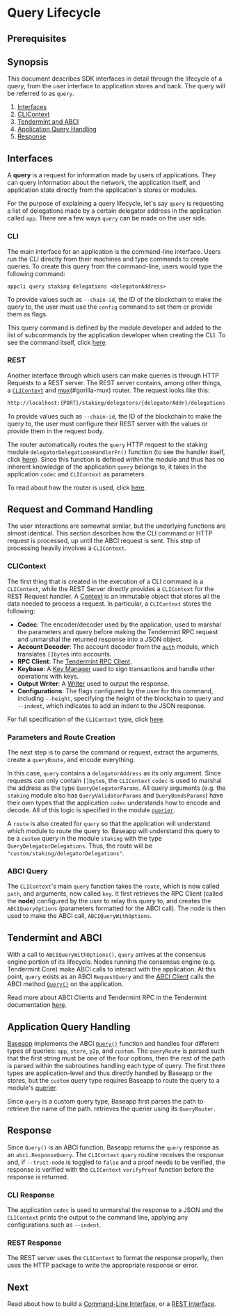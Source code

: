 # Query Lifecycle

## Prerequisites

## Synopsis

This document describes SDK interfaces in detail through the lifecycle of a query, from the user interface to application stores and back. The query will be referred to as `query`.

1. [Interfaces](#interfaces)
2. [CLIContext](#clicontext)
3. [Tendermint and ABCI](#tendermint-and-abci)
4. [Application Query Handling](#application-query-handling)
5. [Response](#response)

## Interfaces

A **query** is a request for information made by users of applications. They can query information about the network, the application itself, and application state directly from the application's stores or modules.

For the purpose of explaining a query lifecycle, let's say `query` is requesting a list of delegations made by a certain delegator address in the application called `app`. There are a few ways `query` can be made on the user side.

### CLI

The main interface for an application is the command-line interface. Users run the CLI directly from their machines and type commands to create queries. To create this query from the command-line, users would type the following command:

```
appcli query staking delegations <delegatorAddress>
```

To provide values such as `--chain-id`, the ID of the blockchain to make the query to, the user must use the `config` command to set them or provide them as flags.

This query command is defined by the module developer and added to the list of subcommands by the application developer when creating the CLI. To see the command itself, click [here]().

### REST

Another interface through which users can make queries is through HTTP Requests to a REST server. The REST server contains, among other things, a [`CLIContext`](#clicontext) and [mux](./rest.md)(#gorilla-mux) router. The request looks like this:

```bash
http://localhost:{PORT}/staking/delegators/{delegatorAddr}/delegations
```

To provide values such as `--chain-id`, the ID of the blockchain to make the query to, the user must configure their REST server with the values or provide them in the request body.

The router automatically routes the `query` HTTP request to the staking module `delegatorDelegationsHandlerFn()` function (to see the handler itself, click [here]()). Since this function is defined within the module and thus has no inherent knowledge of the application `query` belongs to, it takes in the application `codec` and `CLIContext` as parameters.

To read about how the router is used, click [here](./rest.md).

## Request and Command Handling

The user interactions are somewhat similar, but the underlying functions are almost identical. This section describes how the CLI command or HTTP request is processed, up until the ABCI request is sent. This step of processing heavily involves a `CLIContext`.

### CLIContext

The first thing that is created in the execution of a CLI command is a `CLIContext`, while the REST Server directly provides a `CLIContext` for the REST Request handler. A [Context](../core/context.md) is an immutable object that stores all the data needed to process a request. In particular, a `CLIContext` stores the following:

* **Codec**: The encoder/decoder used by the application, used to marshal the parameters and query before making the Tendermint RPC request and unmarshal the returned response into a JSON object.
* **Account Decoder**: The account decoder from the [`auth`](https://github.com/cosmos/cosmos-sdk/tree/67f6b021180c7ef0bcf25b6597a629aca27766b8/docs/spec/auth) module, which translates `[]byte`s into accounts.
* **RPC Client**: The [Tendermint RPC Client](https://github.com/tendermint/tendermint/blob/master/rpc/client/interface.go).
* **Keybase**: A [Key Manager](.//core/accounts-keys.md) used to sign transactions and handle other operations with keys.
* **Output Writer**: A [Writer](https://golang.org/pkg/io/#Writer) used to output the response.
* **Configurations**: The flags configured by the user for this command, including `--height`, specifying the height of the blockchain to query and `--indent`, which indicates to add an indent to the JSON response.

For full specification of the `CLIContext` type, click [here](https://github.com/cosmos/cosmos-sdk/blob/73e5ef7c13c420f9ee879fdf1b60cf0bdc8f325e/client/context/context.go#L36-L59).

### Parameters and Route Creation

The next step is to parse the command or request, extract the arguments, create a `queryRoute`, and encode everything.

In this case, `query` contains a `delegatorAddress` as its only argument. Since requests can only contain `[]byte`s, the `CLIContext` `codec` is used to marshal the address as the type `QueryDelegatorParams`. All query arguments (e.g. the `staking` module also has `QueryValidatorParams` and `QueryBondsParams`) have their own types that the application `codec` understands how to encode and decode. All of this logic is specified in the module [`querier`](.//building-modules/querier.md).

A `route` is also created for `query` so that the application will understand which module to route the query to. Baseapp will understand this query to be a `custom` query in the module `staking` with the type `QueryDelegatorDelegations`. Thus, the route will be `"custom/staking/delegatorDelegations"`.

### ABCI Query

The `CLIContext`'s main `query` function takes the `route`, which is now called `path`, and arguments, now called `key`. It first retrieves the RPC Client (called the **node**) configured by the user to relay this query to, and creates the `ABCIQueryOptions` (parameters formatted for the ABCI call). The node is then used to make the ABCI call, `ABCIQueryWithOptions`.

## Tendermint and ABCI

With a call to `ABCIQueryWithOptions()`, `query` arrives at the consensus engine portion of its lifecycle. Nodes running the consensus engine (e.g. Tendermint Core) make ABCI calls to interact with the application. At this point, `query` exists as an ABCI `RequestQuery` and the [ABCI Client](https://github.com/tendermint/tendermint/blob/51b3428f5c0f4fdd2e469147cd90353faa4bd704/abci/client/client.go#L16-L50) calls the ABCI method [`Query()`](https://tendermint.com/docs/spec/abci/abci.html#query) on the application.

Read more about ABCI Clients and Tendermint RPC in the Tendermint documentation [here](https://tendermint.com/rpc).

## Application Query Handling

[Baseapp](../core/baseapp.md) implements the ABCI [`Query()`](../core/baseapp.md#query) function and handles four different types of queries: `app`, `store`, `p2p`, and `custom`. The `queryRoute` is parsed such that the first string must be one of the four options, then the rest of the path is parsed within the subroutines handling each type of query. The first three types are application-level and thus directly handled by Baseapp or the stores, but the `custom` query type requires Baseapp to route the query to a module's [querier](../building-modules/querier.md).

Since `query` is a custom query type, Baseapp first parses the path to retrieve the name of the path. retrieves the querier using its `QueryRouter`.

## Response

Since `Query()` is an ABCI function, Baseapp returns the `query` response as an `abci.ResponseQuery`. The `CLIContext` `query` routine receives the response and, if `--trust-node` is toggled to `false` and a proof needs to be verified, the response is verified with the `CLIContext` `verifyProof` function before the response is returned.

### CLI Response

The application `codec` is used to unmarshal the response to a JSON and the `CLIContext` prints the output to the command line, applying any configurations such as `--indent`.

### REST Response

The REST server uses the `CLIContext` to format the response properly, then uses the HTTP package to write the appropriate response or error. 

## Next

Read about how to build a [Command-Line Interface](./cli.md), or a [REST Interface](./rest.md).
